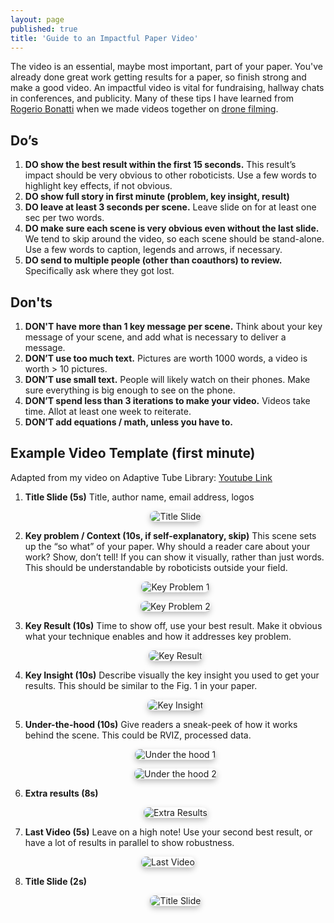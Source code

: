 ```yaml
---
layout: page
published: true
title: 'Guide to an Impactful Paper Video'
---
```

<style>
.video-screenshot {
    box-shadow: 0px 4px 10px rgba(0, 0, 0, 0.25); /* Subtle drop shadow */
    border-radius: 8px; /* Optional: Adds rounded corners */
    max-width: 500px; /* Ensures the image is responsive */
    height: auto; /* Maintains aspect ratio */
}
</style>

The video is an essential, maybe most important, part of your paper. You've already done great work getting results for a paper, so finish strong and make a good video. An impactful video is vital for fundraising, hallway chats in conferences, and publicity.
Many of these tips I have learned from [Rogerio Bonatti](http://rogeriobonatti.com/) when we made videos together on [drone filming](https://www.youtube.com/watch?v=ookhHnqmlaU).

## Do’s
1. **DO show the best result within the first 15 seconds.**
This result’s impact should be very obvious to other roboticists. Use a few words to highlight key effects, if not obvious.
2. **DO show full story in first minute (problem, key insight, result)**
3. **DO leave at least 3 seconds per scene.**
Leave slide on for at least one sec per two words.
4. **DO make sure each scene is very obvious even without the last slide.**
We tend to skip around the video, so each scene should be stand-alone. Use a few words to caption, legends and arrows, if necessary.
5. **DO send to multiple people (other than coauthors) to review.**
Specifically ask where they got lost.

## Don'ts
1. **DON'T have more than 1 key message per scene.**
Think about your key message of your scene, and add what is necessary to deliver a message.
2. **DON’T use too much text.**
Pictures are worth 1000 words, a video is worth > 10 pictures.
3. **DON’T use small text.**
People will likely watch on their phones. Make sure everything is big enough to see on the phone.
4. **DON’T spend less than 3 iterations to make your video.**
Videos take time. Allot at least one week to reiterate.
5. **DON’T add equations / math, unless you have to.**

## Example Video Template (first minute)
Adapted from my video on Adaptive Tube Library: [Youtube Link](https://youtu.be/nrcfQx3rJnw)
1. **Title Slide (5s)**
    Title, author name, email address, logos

    <p align="center">
        <img src="/resources/assets/tube_01.png" class="video-screenshot" alt="Title Slide">
    </p>


2. **Key problem / Context (10s, if self-explanatory, skip)**
    This scene sets up the “so what” of your paper. Why should a reader care about your work? Show, don’t tell! If you can show it visually, rather than just words. This should be understandable by roboticists outside your field.
    <p align="center">
        <img src="/resources/assets/tube_02.png" class="video-screenshot" alt="Key Problem 1">
    </p>
    <p align="center">
        <img src="/resources/assets/tube_03.png" class="video-screenshot" alt="Key Problem 2">
    </p>

3. **Key Result (10s)**
    Time to show off, use your best result. Make it obvious what your technique enables and how it addresses key problem.
    <p align="center">
        <img src="/resources/assets/tube_04.png" class="video-screenshot" alt="Key Result">
    </p>
4. **Key Insight (10s)**
    Describe visually the key insight you used to get your results. This should be similar to the Fig. 1 in your paper.
    <p align="center">
        <img src="/resources/assets/tube_05.png" class="video-screenshot" alt="Key Insight">
    </p>
5. **Under-the-hood (10s)**
    Give readers a sneak-peek of how it works behind the scene.
    This could be RVIZ, processed data.
    

    <p align="center">
        <img src="/resources/assets/tube_06.png" class="video-screenshot" alt="Under the hood 1">
    </p>
    <p align="center">
        <img src="/resources/assets/tube_07.png" class="video-screenshot" alt="Under the hood 2">
    </p>
6. **Extra results (8s)**
    <p align="center">
        <img src="/resources/assets/tube_08.png" class="video-screenshot" alt="Extra Results">
    </p>
7. **Last Video (5s)**
    Leave on a high note! Use your second best result, or have a lot of results in parallel to show robustness.
<p align="center">
        <img src="/resources/assets/tube_09.png" class="video-screenshot" alt="Last Video">
    </p>

8. **Title Slide (2s)**
    <p align="center">
        <img src="/resources/assets/tube_01.png" class="video-screenshot" alt="Title Slide">
    </p>